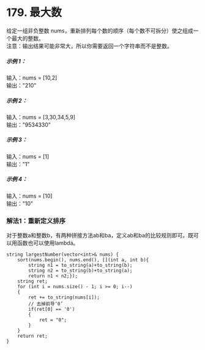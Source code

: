 # 179. 最大数

给定一组非负整数 nums，重新排列每个数的顺序（每个数不可拆分）使之组成一个最大的整数。  
注意：输出结果可能非常大，所以你需要返回一个字符串而不是整数。  
##### 示例 1：

输入：nums = [10,2]  
输出："210"  
##### 示例 2：

输入：nums = [3,30,34,5,9]  
输出："9534330"  
##### 示例 3：

输入：nums = [1]  
输出："1"  
##### 示例 4：

输入：nums = [10]  
输出："10"  

### 解法1：重新定义排序
对于整数a和整数b，有两种拼接方法ab和ba，定义ab和ba的比较规则即可。既可以用函数也可以使用lambda。
```
string largestNumber(vector<int>& nums) {
    sort(nums.begin(), nums.end(), [](int a, int b){
        string n1 = to_string(a)+to_string(b);
        string n2 = to_string(b)+to_string(a);
        return n1 < n2;});
    string ret;
    for (int i = nums.size() - 1; i >= 0; i--)
    {
        ret += to_string(nums[i]);
        // 去掉前导‘0’
        if(ret[0] == '0')
        {
            ret = "0";
        }
    }
    return ret;
}
```